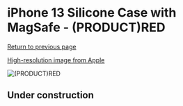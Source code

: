# iPhone 13 Silicone Case with MagSafe - (PRODUCT)RED

[Return to previous page](/iphone_13)

[High-resolution image from Apple](https://store.storeimages.cdn-apple.com/8756/as-images.apple.com/is/MM2C3?wid=4500&hei=4500&fmt=png)

<div style="width: 500px"><img src="/everyphone/MM2C3.png" alt="(PRODUCT)RED"></div>

## Under construction
